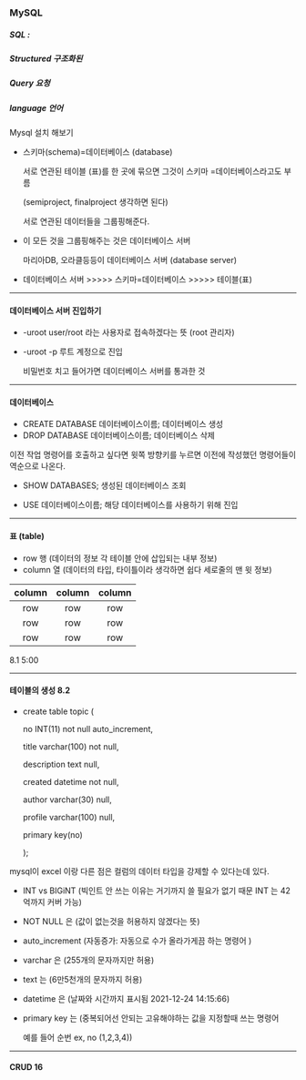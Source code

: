 ### MySQL 



##### SQL : 

##### Structured  구조화된 

##### Query 요청 

##### language  언어



Mysql 설치 해보기 



- 스키마(schema)=데이터베이스 (database)

  서로 연관된 테이블 (표)를 한 곳에 묶으면 그것이 스키마 =데이터베이스라고도 부름 

  (semiproject, finalproject 생각하면 된다)

  서로 연관된 데이터들을 그룹핑해준다. 

  

- 이 모든 것을 그룹핑해주는 것은 데이터베이스 서버 

  마리아DB, 오라클등등이 데이터베이스 서버 (database server)

  

- 데이터베이스 서버 >>>>> 스키마=데이터베이스 >>>>> 테이블(표)

-----

#### 데이터베이스 서버 진입하기

- -uroot           user/root 라는 사용자로 접속하겠다는 뜻 (root 관리자)

- -uroot -p       루트 계정으로 진입 

  비밀번호 치고 들어가면 데이터베이스 서버를 통과한 것 



-------------------------------

#### 데이터베이스 

- CREATE DATABASE 데이터베이스이름;                  데이터베이스 생성
- DROP DATABASE 데이터베이스이름;                     데이터베이스 삭제 



이전 작업 명령어를 호출하고 싶다면 윗쪽 방향키를 누르면 이전에 작성했던 명령어들이 역순으로 나온다. 



- SHOW DATABASES;                             생성된 데이터베이스 조회 



- USE 데이터베이스이름;                       해당 데이터베이스를 사용하기 위해 진입 



----------

#### 표 (table)

- row           행  (데이터의 정보 각 테이블 안에 삽입되는 내부 정보)
- column     열  (데이터의 타입, 타이틀이라 생각하면 쉽다 세로줄의 맨 윗 정보)

| column | column | column |
| :----: | :----: | :----: |
|  row   |  row   |  row   |
|  row   |  row   |  row   |
|  row   |  row   |  row   |



8.1  5:00

---------

#### 테이블의 생성  8.2 

- create table topic (

  no INT(11) not null auto_increment,

  title varchar(100) not null, 

  description text null,

  created datetime not null, 

  author varchar(30) null,

  profile varchar(100) null,

  primary key(no)

  );

mysql이 excel 이랑 다른 점은 컬럼의 데이터 타입을 강제할 수 있다는데 있다. 

- INT vs BIGiNT (빅인트 안 쓰는 이유는 거기까지 쓸 필요가 없기 때문 INT 는 42억까지 커버 가능)
- NOT NULL 은 (값이 없는것을 허용하지 않겠다는 뜻) 
- auto_increment (자동증가: 자동으로 수가 올라가게끔 하는 명령어 )

- varchar 은 (255개의 문자까지만 허용)

- text 는 (6만5천개의 문자까지 허용)

- datetime 은 (날짜와 시간까지 표시됨 2021-12-24 14:15:66)

- primary key 는 (중복되어선 안되는 고유해야하는 값을 지정할때 쓰는 명령어

  예를 들어 순번 ex, no (1,2,3,4))



----------------

#### CRUD   16 



